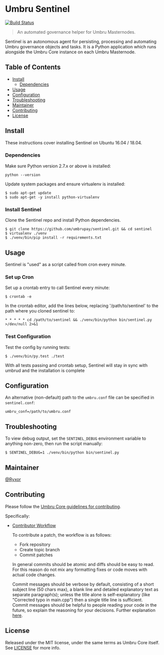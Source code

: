 # Umbru Sentinel

[![Build Status](https://travis-ci.org/umbru/sentinel.svg?branch=master)](https://travis-ci.org/umbru/sentinel)

> An automated governance helper for Umbru Masternodes.

Sentinel is an autonomous agent for persisting, processing and automating Umbru governance objects and tasks. It is a Python application which runs alongside the Umbru Core instance on each Umbru Masternode.

## Table of Contents
- [Install](#install)
  - [Dependencies](#dependencies)
- [Usage](#usage)
- [Configuration](#configuration)
- [Troubleshooting](#troubleshooting)
- [Maintainer](#maintainer)
- [Contributing](#contributing)
- [License](#license)

## Install

These instructions cover installing Sentinel on Ubuntu 16.04 / 18.04.

### Dependencies

Make sure Python version 2.7.x or above is installed:

    python --version

Update system packages and ensure virtualenv is installed:

    $ sudo apt-get update
    $ sudo apt-get -y install python-virtualenv

### Install Sentinel

Clone the Sentinel repo and install Python dependencies.

    $ git clone https://github.com/umbrupay/sentinel.git && cd sentinel
    $ virtualenv ./venv
    $ ./venv/bin/pip install -r requirements.txt

## Usage

Sentinel is "used" as a script called from cron every minute.

### Set up Cron

Set up a crontab entry to call Sentinel every minute:

    $ crontab -e

In the crontab editor, add the lines below, replacing '/path/to/sentinel' to the path where you cloned sentinel to:

    * * * * * cd /path/to/sentinel && ./venv/bin/python bin/sentinel.py >/dev/null 2>&1

### Test Configuration

Test the config by running tests:

    $ ./venv/bin/py.test ./test

With all tests passing and crontab setup, Sentinel will stay in sync with umbrud and the installation is complete

## Configuration

An alternative (non-default) path to the `umbru.conf` file can be specified in `sentinel.conf`:

    umbru_conf=/path/to/umbru.conf

## Troubleshooting

To view debug output, set the `SENTINEL_DEBUG` environment variable to anything non-zero, then run the script manually:

    $ SENTINEL_DEBUG=1 ./venv/bin/python bin/sentinel.py

## Maintainer

[@Ryxor](https://github.com/Ryxor)

## Contributing

Please follow the [Umbru Core guidelines for contributing](https://github.com/umbru/umbru-core/blob/master/CONTRIBUTING.md).

Specifically:

* [Contributor Workflow](https://github.com/umbru/umbru-core/blob/master/CONTRIBUTING.md#contributor-workflow)

    To contribute a patch, the workflow is as follows:

    * Fork repository
    * Create topic branch
    * Commit patches

    In general commits should be atomic and diffs should be easy to read. For this reason do not mix any formatting fixes or code moves with actual code changes.

    Commit messages should be verbose by default, consisting of a short subject line (50 chars max), a blank line and detailed explanatory text as separate paragraph(s); unless the title alone is self-explanatory (like "Corrected typo in main.cpp") then a single title line is sufficient. Commit messages should be helpful to people reading your code in the future, so explain the reasoning for your decisions. Further explanation [here](http://chris.beams.io/posts/git-commit/).

## License

Released under the MIT license, under the same terms as Umbru Core itself. See [LICENSE](LICENSE) for more info.
